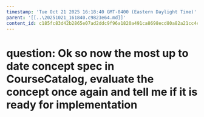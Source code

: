 ```yaml
---
timestamp: 'Tue Oct 21 2025 16:18:40 GMT-0400 (Eastern Daylight Time)'
parent: '[[..\20251021_161840.c9823e64.md]]'
content_id: c185fc83d42b2865e07ad2ddc9f96a1820a491ca8698ecd80a82a21cc4c46adf
---
```


# question: Ok so now the most up to date concept spec in CourseCatalog, evaluate the concept once again and tell me if it is ready for implementation
